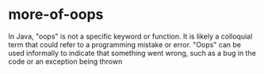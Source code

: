 # more-of-oops
In Java, "oops" is not a specific keyword or function. It is likely a colloquial term that could refer to a programming mistake or error. "Oops" can be used informally to indicate that something went wrong, such as a bug in the code or an exception being thrown
